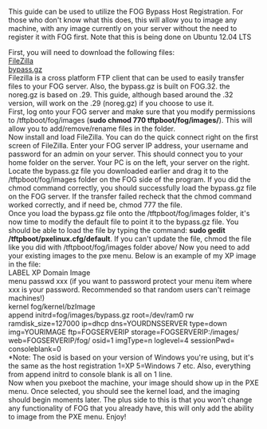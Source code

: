 This guide can be used to utilize the FOG Bypass Host Registration. For
those who don\'t know what this does, this will allow you to image any
machine, with any image currently on your server without the need to
register it with FOG first. Note that this is being done on Ubuntu 12.04
LTS

First, you will need to download the following files:\
[FileZilla](http://filezilla-project.org/download.php?type=client)\
[bypass.gz](https://www.box.com/s/rxkg68ipmz79ebvp4p1s)\
Filezilla is a cross platform FTP client that can be used to easily
transfer files to your FOG server. Also, the bypass.gz is built on
FOG.32. the noreg.gz is based on .29. This guide, although based around
the .32 version, will work on the .29 (noreg.gz) if you choose to use
it.\
First, log onto your FOG server and make sure that you modify
permissions to /tftpboot/fog/images (**sudo chmod 770
tftpboot/fog/images/**). This will allow you to add/remove/rename files
in the folder.\
Now install and load FileZilla. You can do the quick connect right on
the first screen of FileZilla. Enter your FOG server IP address, your
username and password for an admin on your server. This should connect
you to your home folder on the server. Your PC is on the left, your
server on the right. Locate the bypass.gz file you downloaded earlier
and drag it to the /tftpboot/fog/images folder on the FOG side of the
program. If you did the chmod command correctly, you should successfully
load the bypass.gz file on the FOG server. If the transfer failed
recheck that the chmod command worked correctly, and if need be, chmod
777 the file.\
Once you load the bypass.gz file onto the /tftpboot/fog/images folder,
it\'s now time to modify the default file to point it to the bypass.gz
file. You should be able to load the file by typing the command: **sudo
gedit /tftpboot/pxelinux.cfg/default**. If you can\'t update the file,
chmod the file like you did with /tftpboot/fog/images folder above/ Now
you need to add your existing images to the pxe menu. Below is an
example of my XP image in the file:\
LABEL XP Domain Image\
menu passwd xxx (if you want to password protect your menu item where
xxx is your password. Recommended so that random users can\'t reimage
machines!)\
kernel fog/kernel/bzImage\
append initrd=fog/images/bypass.gz root=/dev/ram0 rw ramdisk_size=127000
ip=dhcp dns=YOURDNSSERVER type=down img=YOURIMAGE ftp=FOGSERVERIP
storage=FOGSERVERIP:/images/ web=FOGSERVERIP/fog/ osid=1 imgType=n
loglevel=4 sessionPwd= consoleblank=0\
\*Note: The osid is based on your version of Windows you\'re using, but
it\'s the same as the host registration 1=XP 5=Windows 7 etc. Also,
everything from append initrd to console blank is all on 1 line.\
Now when you pxeboot the machine, your image should show up in the PXE
menu. Once selected, you should see the kernel load, and the imaging
should begin moments later. The plus side to this is that you won\'t
change any functionality of FOG that you already have, this will only
add the ability to image from the PXE menu. Enjoy!
